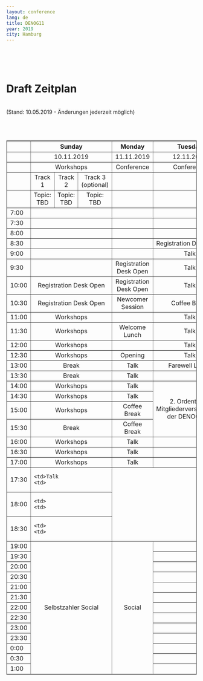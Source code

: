 ```yaml
---
layout: conference
lang: de
title: DENOG11
year: 2019
city: Hamburg
---
```

<br>
<br>
<br>
<h1>Draft Zeitplan</h1><br>
(Stand: 10.05.2019 - Änderungen jederzeit möglich)<br>
<br>
<br>
<br>
<table border='1'>
  <tr>
    <th></th>
    <th colspan='3'><b><center>Sunday
    <th><b><center>Monday
    <th><b><center>Tuesday
  
  <tr>
    <td>
    <td colspan='3'><center>10.11.2019
    <td><center>11.11.2019
    <td><center>12.11.2019
  
  <tr>
    <td>
    <td colspan='3'><center>Workshops
    <td><center>Conference
    <td><center>Conference
  
  <tr>
    <td>
    <td><center>Track 1
    <td><center>Track 2
    <td><center>Track 3 (optional)
    <td>
    <td>
  
  <tr>
    <td>
    <td><center>Topic: TBD
    <td><center>Topic: TBD
    <td><center>Topic: TBD
    <td>
    <td>
  
  <tr>
    <td>7:00
    <td colspan='3'>
    <td>
    <td>
  
  <tr>
    <td>7:30
    <td colspan='3'>
    <td>
    <td>
  
  <tr>
    <td>8:00
    <td colspan='3'>
    <td>
    <td>
  
  <tr>
    <td>8:30
    <td colspan='3'>
    <td>
    <td><center>Registration Desk Open
  
  <tr>
    <td>9:00
    <td colspan='3'>
    <td>
    <td><center>Talk
  
  <tr>
    <td>9:30
    <td colspan='3'>
    <td><center>Registration Desk Open
    <td><center>Talk
  
  <tr>
    <td>10:00
    <td colspan='3'><center>Registration Desk Open
    <td><center>Registration Desk Open
    <td><center>Talk
  
  <tr>
    <td>10:30
    <td colspan='3'><center>Registration Desk Open
    <td><center>Newcomer Session
    <td><center>Coffee Break
  
  <tr>
    <td>11:00
    <td colspan='3'><center>Workshops
    <td>
    <td><center>Talk
  
  <tr>
    <td>11:30
    <td colspan='3'><center>Workshops
    <td><center>Welcome Lunch
    <td><center>Talk
  
  <tr>
    <td>12:00
    <td colspan='3'><center>Workshops
    <td>
    <td><center>Talk
  
  <tr>
    <td>12:30
    <td colspan='3'><center>Workshops
    <td><center>Opening
    <td><center>Talk
  
  <tr>
    <td>13:00
    <td colspan='3'><center>Break
    <td><center>Talk
    <td><center>Farewell Lunch
  
  <tr>
    <td>13:30
    <td colspan='3'><center>Break
    <td><center>Talk
    <td>
  
  <tr>
    <td>14:00
    <td colspan='3'><center>Workshops
    <td><center>Talk
    <td rowspan='4'><center>2. Ordentliche<br>Mitgliederversammlung<br>der DENOG e.V.
  
  <tr>
    <td>14:30
    <td colspan='3'><center>Workshops
    <td><center>Talk
    <td>
  
  <tr>
    <td>15:00
    <td colspan='3'><center>Workshops
    <td><center>Coffee Break
    <td>
  
  <tr>
    <td>15:30
    <td colspan='3'><center>Break
    <td><center>Coffee Break
    <td>
  
  <tr>
    <td>16:00
    <td colspan='3'><center>Workshops
    <td><center>Talk
    <td>
  
  <tr>
    <td>16:30
    <td colspan='3'><center>Workshops
    <td><center>Talk
    <td>
  
  <tr>
    <td>17:00
    <td colspan='3'><center>Workshops
    <td><center>Talk
    <td>
  
  <tr>
    <td>17:30
    <td colspan='3'>
    
    <td>Talk
    <td>
  
  <tr>
    <td>18:00
    <td colspan='3'>
    
    <td>
    <td>
  
  <tr>
    <td>18:30
    <td colspan='3'>
    
    <td>
    <td>
  
  <tr>
    <td>19:00
    <td  colspan='3' rowspan='13'><center>Selbstzahler Social
    <td rowspan='13'><center>Social
    <td>
  
  <tr>
    <td>19:30
    <td colspan='3'>
    <td>
    <td>
  
  <tr>
    <td>20:00
    <td colspan='3'>
    <td>
    <td>
  
  <tr>
    <td>20:30
    <td colspan='3'>
    <td>
    <td>
  
  <tr>
    <td>21:00
    <td colspan='3'>
    <td>
    <td>
  
  <tr>
    <td>21:30
    <td colspan='3'>
    <td>
    <td>
  
  <tr>
    <td>22:00
    <td colspan='3'>
    <td>
    <td>
  
  <tr>
    <td>22:30
    <td colspan='3'>
    <td>
    <td>
  
  <tr>
    <td>23:00
    <td colspan='3'>
    <td>
    <td>
  
  <tr>
    <td>23:30
    <td colspan='3'>
    <td>
    <td>
  
  <tr>
    <td>0:00
    <td colspan='3'>
    <td>
    <td>
  
  <tr>
    <td>0:30
    <td colspan='3'>
    <td>
    <td>
  
  <tr>
    <td>1:00
    <td colspan='3'>
    <td>
    <td>
  

